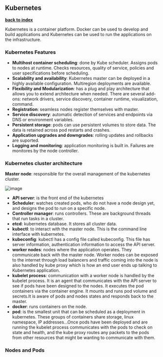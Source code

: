 ## Kubernetes

**[back to index](https://github.com/mlfa03/MLOPs/blob/main/README.md)**

Kubernetes is a container platform. Docker can be used to develop and build applications and Kubernetes can be used to run the 
applications on the infrastructure. 

### Kubernetes Features 

* **Multihost container scheduling**: done by Kube scheduler. Assigns pods to nodes at runtime. Checks resources, quality of service, 
policies and user specifications before scheduling. 
* **Scalability and availability**: Kubernetes master can be deployed in a highly available configuration. Multiregion deployments are available. 
* **Flexibility and Modularization**: has a plug and play architecture that allows you to extend architecture when needed. There are several add-ons: 
network drivers, service discovery, container runtime, visualization, command. 
* **Registration**: seamless nodes register themselves with master. 
* **Service discovery**: automatic detection of services and endpoints via DNS or environment variables. 
* **Persistent storage**: pods can use persistent volumes to store data. The data is retained across pod restarts and crashes. 
* **Application upgrades and downgrades**: rolling updates and rollbacks are suported. 
* **Logging and monitoring**: application monitoring is built in. Failures are monitores by the node controller. 

### Kubernetes cluster architecture 

**Master node**: responsible for the overall management of the kubernetes cluster. 


![image](https://user-images.githubusercontent.com/39881974/208985129-c7f417a0-1de4-462e-9827-b4f39142e9c7.png)


* **API server**: is the front end of the kubernetes 
* **Scheduler**: watches created pods, who do not have a node design yet, and designs the pod to run on a specific node. 
* **Controller manager**: runs controllers. These are background threads that run tasks in a cluster. 
* **etcd**: kubernetes database. It stores all cluster data. 
* **kubectl**: to interact with the master node. This is the command line interface with kubernetes. 
* **kubeconfig**: kubectl has a config file called kubeconfig. This file has server information, authentication information to access the API server.
* **worker nodes**: nodes where the application operates. They communicate back with the master node. Worker nodes can be exposed to the internet through load balancers and traffic coming into the node is also handled by kube proxy which is how an end user ends up talking to Kubernetes application. 
* **kubelet process**: communication with a worker node is handled by the kubelet process. It is an agent that communicates with the API server to see 
if pods have been designed to the nodes. It executes the pod containers via the container engine. It mounts and runs pod volume and secrets.It is 
aware of pods and nodes states and responds back to the master. 
* **docker**: runs containers on the node. 
* **pod**: is the smallest unit that can be scheduled as a deployment in kubernetes. These groups of containers share storage, linux namespace, IP addresses...Once pods have been deployed and are running the kubelet process communicates with the pods to check on state and health, and the kube proxy routes any packets to the pods from other resources that might be wanting to communicate with them. 

### Nodes and Pods


